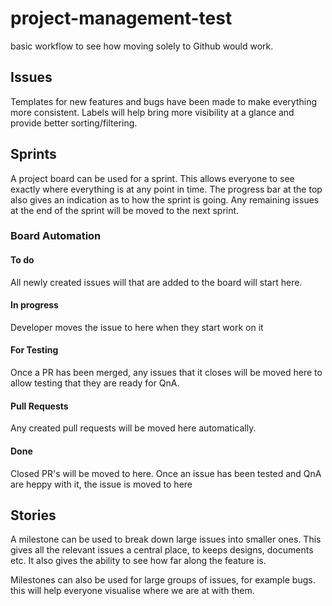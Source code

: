 # project-management-test

basic workflow to see how moving solely to Github would work.

## Issues
Templates for new features and bugs have been made to make everything more consistent. Labels will help bring more visibility at a glance and provide better sorting/filtering.

## Sprints
A project board can be used for a sprint. This allows everyone to see exactly where everything is at any point in time. The progress bar at the top also gives an indication as to how the sprint is going. Any remaining issues at the end of the sprint will be moved to the next sprint.

### Board Automation
#### To do
All newly created issues will that are added to the board will start here.

#### In progress
Developer moves the issue to here when they start work on it

#### For Testing
Once a PR has been merged, any issues that it closes will be moved here to allow testing that they are ready for QnA.

#### Pull Requests
Any created pull requests will be moved here automatically.

#### Done
Closed PR's will be moved to here.
Once an issue has been tested and QnA are heppy with it, the issue is moved to here

## Stories
A milestone can be used to break down large issues into smaller ones. This gives all the relevant issues a central place, to keeps designs, documents etc.
It also gives the ability to see how far along the feature is.

Milestones can also be used for large groups of issues, for example bugs. this will help everyone visualise where we are at with them.
